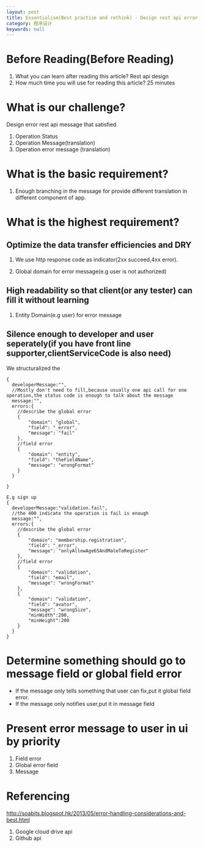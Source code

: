 ```yaml
---
layout: post
title: Essentialism(Best practise and rethink) - Design rest api error
category: 程序设计
keywords: null
---
```


# Before Reading(Before Reading)

1.  What you can learn after reading this article? Rest api design
2.  How much time you will use for reading this article? 25 minutes

# What is our challenge?

Design error rest api message that satisfied

1.  Operation Status
2.  Operation Message(translation)
3.  Operation error message (translation)

# What is the basic requirement?

1.  Enough branching in the message for provide different translation in different component of app.

# What is the highest requirement?

## Optimize the data transfer efficiencies and DRY

1.  We use http response code as indicator(2xx succeed,4xx error).

2.  Global domain for error message(e.g user is not authorized)

## High readability so that client(or any tester) can fill it without learning

1.  Entity Domain(e.g user) for error message

## Silence enough to developer and user seperately(if you have front line supporter,clientServiceCode is also need)

We structuralized the

```
{
  developerMessage:"",
  //Mostly don't need to fill,because usually one api call for one operation,the status code is enough to talk about the message
  message:"",
  errors:{
    //describe the global error
    {
        "domain": "global",
        "field": "_error",
        "message": "fail"
    },
    //field error
    {
        "domain": "entity",
        "field": "theFieldName",
        "message": "wrongFormat"
    }
  }

}
```

```
E.g sign up
{
  developerMessage:"validation.fail",
  //the 400 indicate the operation is fail is enough
  message:"",
  errors:{
    //describe the global error
    {
        "domain": "membership.registration",
        "field": "_error",
        "message": "onlyAllowAge65AndMaleToRegister"
    },
    //field error
    {
        "domain": "validation",
        "field": "email",
        "message": "wrongFormat"
    },
    {
        "domain": "validation",
        "field": "avator",
        "message": "wrongSize",
        "minWidth":200,
        "minHeight":200
    }
  }
}
```

# Determine something should go to message field or global field error

* If the message only tells something that user can fix,put it global field error.
* If the message only notifies user,put it in message field

# Present error message to user in ui by priority

1.  Field error
2.  Global error field
3.  Message

# Referencing

<http://soabits.blogspot.hk/2013/05/error-handling-considerations-and-best.html>

1.  Google cloud drive api
2.  Github api

